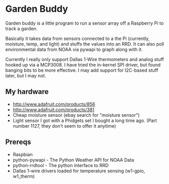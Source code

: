 # Garden Buddy

Garden buddy is a little program to run a sensor array off a Raspberry
Pi to track a garden.

Basically it takes data from sensors connected to a the Pi (currently,
moisture, temp, and light) and stuffs the values into an RRD.  It can
also poll environmental data from NOAA via pywapi to graph along with it.

Currently I really only support Dallas 1-Wire thermometers and analog
stuff hooked up via a MCP3008.  I have tried the in-kernel SPI driver,
but found banging bits to be more effective.  I may add support for
I2C-based stuff later, but I may not.

## My hardware
- http://www.adafruit.com/products/856
- http://www.adafruit.com/products/381
- Cheap moisture sensor (ebay search for "moisture sensor")
- Light sensor I got with a Phidgets set I bought a long time ago. (Part number 1127, they don't seem to offer it anytime)

## Prereqs
- Raspbian
- python-pywapi - The Python Weather API for NOAA Data
- python-rrdtool - The python interface to RRD
- Dallas 1-wire drivers loaded for temperature sensing (w1-gpio, w1_therm)
